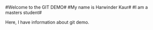 #Welcome to the GIT DEMO#
#My name is Harwinder Kaur#
#I am a masters student#

Here, I have information about git demo.